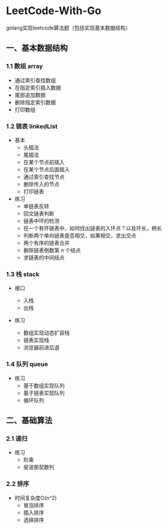 # LeetCode-With-Go
golang实现leetcode算法题（包括实现基本数据结构）

## 一、基本数据结构
### 1.1 数组 array
- 通过索引查找数组
- 在指定索引插入数据
- 尾部追加数据
- 删除指定索引数据
- 打印数组

### 1.2 链表 linkedList
- 基本  
    - 头插法
	- 尾插法
	- 在某个节点前插入
	- 在某个节点后面插入
	- 通过索引查找节点
	- 删除传入的节点
	- 打印链表
- 练习  
	- 单链表反转
	- 回文链表判断
	- 链表中环的检测
	- 在一个有环链表中，如何找出链表的入环点？以及环长，柄长
	- 判断两个单向链表是否相交，如果相交，求出交点
	- 两个有序的链表合并
	- 删除链表倒数第 n 个结点
	- 求链表的中间结点

### 1.3 栈 stack
- 接口
  - 入栈
  - 出栈

- 练习
  - 数组实现动态扩容栈
  - 链表实现栈
  - 浏览器前进后退
  
### 1.4 队列 queue
- 练习
  - 基于数组实现队列
  - 基于链表实现队列
  - 循环队列
  
## 二、基础算法
### 2.1 递归
- 练习
  - 阶乘
  - 斐波那契数列
### 2.2 排序
- 时间复杂度O(n^2)
    - 冒泡排序
    - 插入排序
    - 选择排序